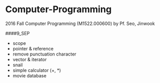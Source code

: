 # Computer-Programming
2016 Fall Computer Programming (M1522.000600) by Pf. Seo, Jinwook

####9_SEP
- scope
- pointer & reference
- remove punctuation character
- vector & iterator
- snail
- simple calculator (+, *)
- movie database
